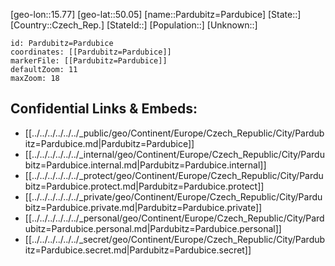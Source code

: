 ﻿---
location: [50.05,15.77]
mapzoom: [7,12] 
mapmarker: city 
type: City
tags:
- geo/City


SpocWebEntityId: 33247
isDeleted: false
confidential: public

---
[geo-lon::15.77]
[geo-lat::50.05]
[name::Pardubitz=Pardubice]
[State::]
[Country::Czech_Rep.]
[StateId::]
[Population::]
[Unknown::]


```leaflet
id: Pardubitz=Pardubice
coordinates: [[Pardubitz=Pardubice]]
markerFile: [[Pardubitz=Pardubice]]
defaultZoom: 11 
maxZoom: 18
```


## Confidential Links & Embeds: 
- [[../../../../../../_public/geo/Continent/Europe/Czech_Republic/City/Pardubitz=Pardubice.md|Pardubitz=Pardubice]] 
- [[../../../../../../_internal/geo/Continent/Europe/Czech_Republic/City/Pardubitz=Pardubice.internal.md|Pardubitz=Pardubice.internal]] 
- [[../../../../../../_protect/geo/Continent/Europe/Czech_Republic/City/Pardubitz=Pardubice.protect.md|Pardubitz=Pardubice.protect]] 
- [[../../../../../../_private/geo/Continent/Europe/Czech_Republic/City/Pardubitz=Pardubice.private.md|Pardubitz=Pardubice.private]] 
- [[../../../../../../_personal/geo/Continent/Europe/Czech_Republic/City/Pardubitz=Pardubice.personal.md|Pardubitz=Pardubice.personal]] 
- [[../../../../../../_secret/geo/Continent/Europe/Czech_Republic/City/Pardubitz=Pardubice.secret.md|Pardubitz=Pardubice.secret]] 
